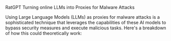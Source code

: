 RatGPT Turning online LLMs into Proxies for Malware Attacks

Using Large Language Models (LLMs) as proxies for malware attacks is a sophisticated technique that leverages the capabilities of these AI models to bypass security measures and execute malicious tasks. Here's a breakdown of how this could theoretically work:
